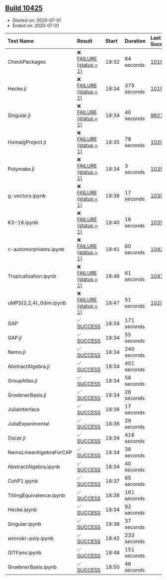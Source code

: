 ## [Build 10425](https://oscarci.mathematik.uni-kl.de/job/oscar/10425/)

* Started on: 2020-07-01
* Ended on: 2020-07-01

| Test Name    | Result | Start | Duration | Last Success | First Failure |
|:-------------|:-------|:------|:---------|:-------------|:--------------|
| CheckPackages | ❌ [FAILURE (status = 1)](https://oscarci.mathematik.uni-kl.de/job/oscar/10425/artifact/logs/build-10425/CheckPackages.log) | 18:32 | 84 seconds | [10197](https://oscarci.mathematik.uni-kl.de/job/oscar/10197/) | [10198](https://oscarci.mathematik.uni-kl.de/job/oscar/10198/) |
| Hecke.jl | ❌ [FAILURE (status = 1)](https://oscarci.mathematik.uni-kl.de/job/oscar/10425/artifact/logs/build-10425/Hecke.jl.log) | 18:34 | 375 seconds | [10197](https://oscarci.mathematik.uni-kl.de/job/oscar/10197/) | [10198](https://oscarci.mathematik.uni-kl.de/job/oscar/10198/) |
| Singular.jl | ❌ [FAILURE (status = 1)](https://oscarci.mathematik.uni-kl.de/job/oscar/10425/artifact/logs/build-10425/Singular.jl.log) | 18:34 | 40 seconds | [9821](https://oscarci.mathematik.uni-kl.de/job/oscar/9821/) | [9822](https://oscarci.mathematik.uni-kl.de/job/oscar/9822/) |
| HomalgProject.jl | ❌ [FAILURE (status = 1)](https://oscarci.mathematik.uni-kl.de/job/oscar/10425/artifact/logs/build-10425/HomalgProject.jl.log) | 18:35 | 78 seconds | [10209](https://oscarci.mathematik.uni-kl.de/job/oscar/10209/) | [10210](https://oscarci.mathematik.uni-kl.de/job/oscar/10210/) |
| Polymake.jl | ❌ [FAILURE (status = 1)](https://oscarci.mathematik.uni-kl.de/job/oscar/10425/artifact/logs/build-10425/Polymake.jl.log) | 18:34 | 3 seconds | [10356](https://oscarci.mathematik.uni-kl.de/job/oscar/10356/) | [10357](https://oscarci.mathematik.uni-kl.de/job/oscar/10357/) |
| g-vectors.ipynb | ❌ [FAILURE (status = 1)](https://oscarci.mathematik.uni-kl.de/job/oscar/10425/artifact/logs/build-10425/g-vectors.ipynb.log) | 18:36 | 17 seconds | [10356](https://oscarci.mathematik.uni-kl.de/job/oscar/10356/) | [10357](https://oscarci.mathematik.uni-kl.de/job/oscar/10357/) |
| K3-16.ipynb | ❌ [FAILURE (status = 1)](https://oscarci.mathematik.uni-kl.de/job/oscar/10425/artifact/logs/build-10425/K3-16.ipynb.log) | 18:40 | 16 seconds | [10356](https://oscarci.mathematik.uni-kl.de/job/oscar/10356/) | [10357](https://oscarci.mathematik.uni-kl.de/job/oscar/10357/) |
| c-automorphisms.ipynb | ❌ [FAILURE (status = 1)](https://oscarci.mathematik.uni-kl.de/job/oscar/10425/artifact/logs/build-10425/c-automorphisms.ipynb.log) | 18:41 | 60 seconds | [10421](https://oscarci.mathematik.uni-kl.de/job/oscar/10421/) | [10422](https://oscarci.mathematik.uni-kl.de/job/oscar/10422/) |
| Tropicalization.ipynb | ❌ [FAILURE (status = 1)](https://oscarci.mathematik.uni-kl.de/job/oscar/10425/artifact/logs/build-10425/Tropicalization.ipynb.log) | 18:46 | 61 seconds | [10418](https://oscarci.mathematik.uni-kl.de/job/oscar/10418/) | [10419](https://oscarci.mathematik.uni-kl.de/job/oscar/10419/) |
| uMPS(2,2,4)_0dim.ipynb | ❌ [FAILURE (status = 1)](https://oscarci.mathematik.uni-kl.de/job/oscar/10425/artifact/logs/build-10425/uMPS-2-2-4-_0dim.ipynb.log) | 18:47 | 51 seconds | [10209](https://oscarci.mathematik.uni-kl.de/job/oscar/10209/) | [10210](https://oscarci.mathematik.uni-kl.de/job/oscar/10210/) |
| GAP | ✅ [SUCCESS](https://oscarci.mathematik.uni-kl.de/job/oscar/10425/artifact/logs/build-10425/GAP.log) | 18:34 | 171 seconds |  |  |
| GAP.jl | ✅ [SUCCESS](https://oscarci.mathematik.uni-kl.de/job/oscar/10425/artifact/logs/build-10425/GAP.jl.log) | 18:34 | 55 seconds |  |  |
| Nemo.jl | ✅ [SUCCESS](https://oscarci.mathematik.uni-kl.de/job/oscar/10425/artifact/logs/build-10425/Nemo.jl.log) | 18:34 | 240 seconds |  |  |
| AbstractAlgebra.jl | ✅ [SUCCESS](https://oscarci.mathematik.uni-kl.de/job/oscar/10425/artifact/logs/build-10425/AbstractAlgebra.jl.log) | 18:34 | 401 seconds |  |  |
| GroupAtlas.jl | ✅ [SUCCESS](https://oscarci.mathematik.uni-kl.de/job/oscar/10425/artifact/logs/build-10425/GroupAtlas.jl.log) | 18:34 | 58 seconds |  |  |
| GroebnerBasis.jl | ✅ [SUCCESS](https://oscarci.mathematik.uni-kl.de/job/oscar/10425/artifact/logs/build-10425/GroebnerBasis.jl.log) | 18:34 | 26 seconds |  |  |
| JuliaInterface | ✅ [SUCCESS](https://oscarci.mathematik.uni-kl.de/job/oscar/10425/artifact/logs/build-10425/JuliaInterface.log) | 18:36 | 17 seconds |  |  |
| JuliaExperimental | ✅ [SUCCESS](https://oscarci.mathematik.uni-kl.de/job/oscar/10425/artifact/logs/build-10425/JuliaExperimental.log) | 18:36 | 29 seconds |  |  |
| Oscar.jl | ✅ [SUCCESS](https://oscarci.mathematik.uni-kl.de/job/oscar/10425/artifact/logs/build-10425/Oscar.jl.log) | 18:34 | 416 seconds |  |  |
| NemoLinearAlgebraForCAP | ✅ [SUCCESS](https://oscarci.mathematik.uni-kl.de/job/oscar/10425/artifact/logs/build-10425/NemoLinearAlgebraForCAP.log) | 18:34 | 38 seconds |  |  |
| AbstractAlgebra.ipynb | ✅ [SUCCESS](https://oscarci.mathematik.uni-kl.de/job/oscar/10425/artifact/logs/build-10425/AbstractAlgebra.ipynb.log) | 18:34 | 40 seconds |  |  |
| CohP1.ipynb | ✅ [SUCCESS](https://oscarci.mathematik.uni-kl.de/job/oscar/10425/artifact/logs/build-10425/CohP1.ipynb.log) | 18:37 | 65 seconds |  |  |
| TiltingEquivalence.ipynb | ✅ [SUCCESS](https://oscarci.mathematik.uni-kl.de/job/oscar/10425/artifact/logs/build-10425/TiltingEquivalence.ipynb.log) | 18:38 | 161 seconds |  |  |
| Hecke.ipynb | ✅ [SUCCESS](https://oscarci.mathematik.uni-kl.de/job/oscar/10425/artifact/logs/build-10425/Hecke.ipynb.log) | 18:34 | 92 seconds |  |  |
| Singular.ipynb | ✅ [SUCCESS](https://oscarci.mathematik.uni-kl.de/job/oscar/10425/artifact/logs/build-10425/Singular.ipynb.log) | 18:36 | 37 seconds |  |  |
| wronski-poly.ipynb | ✅ [SUCCESS](https://oscarci.mathematik.uni-kl.de/job/oscar/10425/artifact/logs/build-10425/wronski-poly.ipynb.log) | 18:42 | 233 seconds |  |  |
| GITFans.ipynb | ✅ [SUCCESS](https://oscarci.mathematik.uni-kl.de/job/oscar/10425/artifact/logs/build-10425/GITFans.ipynb.log) | 18:48 | 151 seconds |  |  |
| GroebnerBasis.ipynb | ✅ [SUCCESS](https://oscarci.mathematik.uni-kl.de/job/oscar/10425/artifact/logs/build-10425/GroebnerBasis.ipynb.log) | 18:50 | 46 seconds |  |  |
